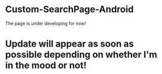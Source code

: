# Custom-SearchPage-Android
The page is under developing for now!
# Update will appear as soon as possible depending on whether I'm in the mood or not!